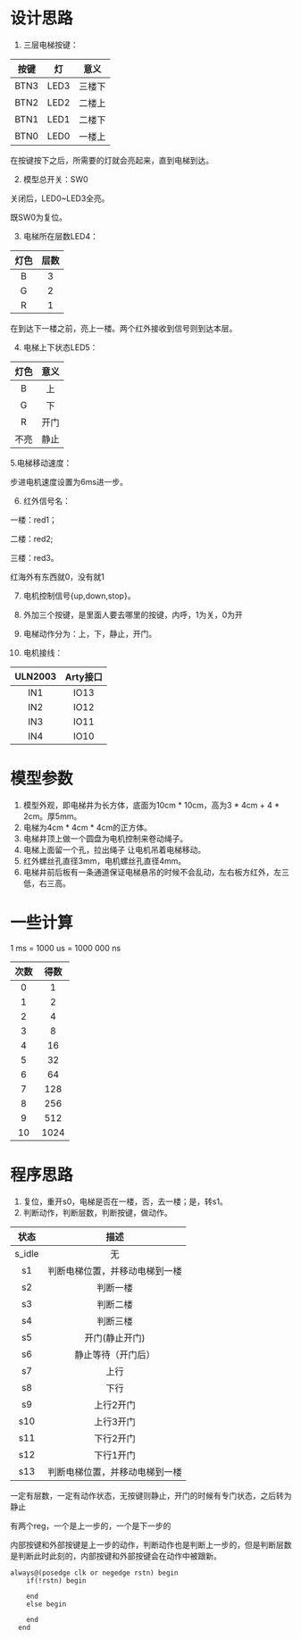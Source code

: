 # 设计思路

1. 三层电梯按键：

| 按键 | 灯 |意义|
|:-:|:-:|:-:|
|BTN3|LED3|三楼下|
|BTN2|LED2|二楼上|
|BTN1|LED1|二楼下|
|BTN0|LED0|一楼上|

在按键按下之后，所需要的灯就会亮起来，直到电梯到达。

2. 模型总开关：SW0

关闭后，LED0~LED3全亮。

既SW0为复位。

3. 电梯所在层数LED4：

|灯色|层数|
|:-:|:-:|
|B|3|
|G|2|
|R|1|
在到达下一楼之前，亮上一楼。两个红外接收到信号则到达本层。

4. 电梯上下状态LED5：

|灯色|意义|
|:-:|:-:|
|B|上|
|G|下|
|R|开门|
|不亮|静止|

5.电梯移动速度：

步进电机速度设置为6ms进一步。

6. 红外信号名：

一楼：red1；

二楼：red2;

三楼：red3。

红海外有东西就0，没有就1

7. 电机控制信号{up,down,stop}。

8. 外加三个按键，是里面人要去哪里的按键，内呼，1为关，0为开

9. 电梯动作分为：上，下，静止，开门。

10. 电机接线：

|ULN2003|Arty接口|
|:-:|:-:|
|IN1|IO13|
|IN2|IO12|
|IN3|IO11|
|IN4|IO10|

# 模型参数

1. 模型外观，即电梯井为长方体，底面为10cm * 10cm，高为3 * 4cm + 4 * 2cm。厚5mm。
2. 电梯为4cm * 4cm * 4cm的正方体。
3. 电梯井顶上做一个圆盘为电机控制来卷动绳子。
4. 电梯上面留一个孔，拉出绳子 让电机吊着电梯移动。
5. 红外螺丝孔直径3mm，电机螺丝孔直径4mm。
6. 电梯井前后板有一条通道保证电梯悬吊的时候不会乱动，左右板方红外，左三低，右三高。

# 一些计算
1 ms = 1000 us = 1000 000 ns

|次数|得数|
|:-:|:-:|
|0|1|
|1|2|
|2|4|
|3|8|
|4|16|
|5|32|
|6|64|
|7|128|
|8|256|
|9|512|
|10|1024|

# 程序思路

1. 复位，重开s0，电梯是否在一楼，否，去一楼；是，转s1。
2. 判断动作，判断层数，判断按键，做动作。

|状态|描述|
|:-:|:-:|
|s_idle|无|
|s1|判断电梯位置，并移动电梯到一楼|
|s2|判断一楼|
|s3|判断二楼|
|s4|判断三楼|
|s5|开门(静止开门)|
|s6|静止等待（开门后）|
|s7|上行|
|s8|下行|
|s9|上行2开门|
|s10|上行3开门|
|s11|下行2开门|
|s12|下行1开门|
|s13|判断电梯位置，并移动电梯到一楼|


一定有层数，一定有动作状态，无按键则静止，开门的时候有专门状态，之后转为静止

有两个reg，一个是上一步的，一个是下一步的

内部按键和外部按键是上一步的动作，判断动作也是判断上一步的，但是判断层数是判断此时此刻的，内部按键和外部按键会在动作中被跟新。

```
always@(posedge clk or negedge rstn) begin 
    if(!rstn) begin

    end
    else begin

    end
  end
```